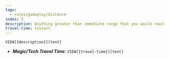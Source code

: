 ```yaml
---
tags:
  - rules/gameplay/distance
index: 2
description: Anything greater than immediate range that you would reach within a few seconds of vigorous movement (usually ~10m).
travel-time: instant
---
```

`VIEW[{description}][text]`

- ***Magic/Tech Travel Time***: `VIEW[{travel-time}][text]`
